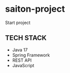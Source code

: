# saiton-project

Start project

## TECH STACK 

- Java 17
- Spring Framework
- REST API
- JavaScript
